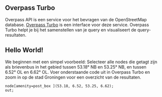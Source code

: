 ## Overpass Turbo
Overpass API is een service voor het bevragen van de OpenStreetMap database. [Overpass Turbo](http://overpass-turbo.eu/) is een interface voor deze service. Overpass Turbo helpt je bij het samenstellen van je query en visualiseert de query-resultaten. 

## Hello World!
We beginnen met een simpel voorbeeld: Selecteer alle nodes die getagt zijn als brievenbus in het gebied tussen 53.18&deg; NB en 53.25&deg; NB, en tussen 6.52&deg; OL en 6.62&deg; OL.
Voer onderstaande code uit in Overpass Turbo en zoom in op de stad Groningen voor een overzicht van de resultaten.

```
node[amenity=post_box ](53.18, 6.52, 53.25, 6.62);
out;
```